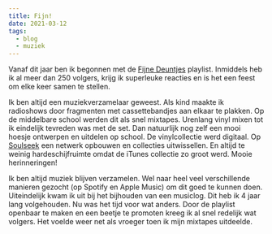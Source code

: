 ```yaml
---
title: Fijn!
date: 2021-03-12
tags:
  - blog
  - muziek
---
```

Vanaf dit jaar ben ik begonnen met de [Fijne Deuntjes](https://diederikdijkstra.nl/fijne-deuntjes/) playlist. Inmiddels heb ik al meer dan 250 volgers, krijg ik superleuke reacties en is het een feest om elke keer samen te stellen.

Ik ben altijd een muziekverzamelaar geweest. Als kind maakte ik radioshows door fragmenten met cassettebandjes aan elkaar te plakken. Op de middelbare school werden dit als snel mixtapes. Urenlang vinyl mixen tot ik eindelijk tevreden was met de set. Dan natuurlijk nog zelf een mooi hoesje ontwerpen en uitdelen op school. De vinylcollectie werd digitaal. Op [Soulseek](http://www.slsknet.org/news/) een netwerk opbouwen en collecties uitwissellen. En altijd te weinig hardeschijfruimte omdat de iTunes collectie zo groot werd. Mooie herinneringen!

Ik ben altijd muziek blijven verzamelen. Wel naar heel veel verschillende manieren gezocht (op Spotify en Apple Music) om dit goed te kunnen doen. Uiteindelijk kwam ik uit bij het bijhouden van een musiclog. Dit heb ik 4 jaar lang volgehouden. Nu was het tijd voor wat anders. Door de playlist openbaar te maken en een beetje te promoten kreeg ik al snel redelijk wat volgers. Het voelde weer net als vroeger toen ik mijn mixtapes uitdeelde.